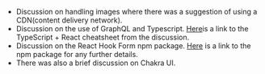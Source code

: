 - Discussion on handling images where there was a suggestion of using a CDN(content delivery network).
- Discussion on the use of GraphQL and Typescript. [Here](https://react-typescript-cheatsheet.netlify.app/)is a link to the TypeScript + React cheatsheet from the discussion.
- Discussion on the React Hook Form npm package. [Here](https://react-hook-form.com/) is a link to the npm package for any further details.
- There was also a brief discussion on Chakra UI.